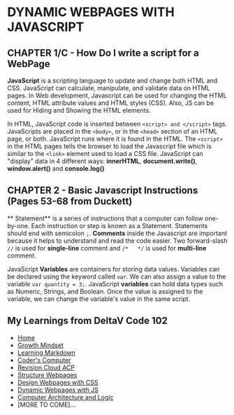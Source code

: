 # DYNAMIC WEBPAGES WITH JAVASCRIPT


## CHAPTER 1/C - How Do I write a script for a WebPage

**JavaScript** is a scripting language to update and change both HTML and CSS. JavaScript can calculate, manipulate, and validate data on HTML pages. In Web development, Javascript can be used for changing the HTML content, HTML attribute values and HTML styles (CSS). Also, JS can be used for Hiding and Showing the  HTML elements.

In HTML, JavaScript code is inserted between ```<script> and </script>``` tags.  JavaScripts are placed in the ```<body>```, or in the ```<head>``` section of an HTML page, or both. JavaScript runs where it is found in the HTML. The ```<script>``` in the HTML pages tells the browser to load the Javascript file which is similar to the ```<link>``` element used to load a CSS file.  JavaScript can "display" data in 4 different ways: **innerHTML**, **document.write()**, **window.alert()** and **console.log()**


## CHAPTER 2 - Basic Javascript Instructions (Pages 53-68 from Duckett) 

** Statement** is a series of instructions that a computer can follow one-by-one. Each instruction or step is known as a Statement. Statements should end with semicolon ```;```. **Comments** inside the Javascript are important because it helps to understand and read the code easier.  Two forward-slash ```//``` is used for **single-line** comment and ```/*   */``` is used for **multi-line** comment.

JavaScript **Variables** are containers for storing data values. Variables can be declared using the keyword called ```var```. We can also assign a value to the variable ```var quantity = 3;```. JavaScript **variables** can hold data types such as  Numeric, Strings, and Boolean. Once the value is assigned to the variable, we can change the variable's value in the same script.










## My Learnings from DeltaV Code 102
- [Home](README.md)
- [Growth Mindset](GROWTH_MINDSET.md)
- [Learning Markdown](LEARNING_MARKDOWN.md)
- [Coder's Computer](CODERS_COMPUTER.md)
- [Revision Cloud ACP](REVISION_CLOUD.md)
- [Structure Webpages](STRUCTURE_WEBPAGES.md)
- [Design Webpages with CSS](DESIGN_WEBPAGES_CSS.md)
- [Dynamic Webpages with JS](DYNAMIC_WEBPAGES_JS.md)
- [Computer Architecture and Logic](COMPUTER_ARCHI_LOGIC.md)
- [MORE TO COME]...
